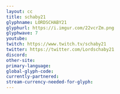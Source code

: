 ```yaml
---
layout: cc
title: schaby21
glyphname: LORDSCHABY21
glyphurl: https://i.imgur.com/22vcrZm.png
glyphwave: 7
youtube: 
twitch: https://www.twitch.tv/schaby21
twitter: https://twitter.com/Lordschaby21
discord: 
other-site: 
primary-language: 
global-glyph-code: 
currently-partnered: 
stream-currency-needed-for-glyph: 
---
```


